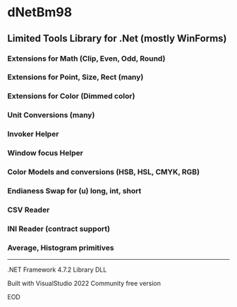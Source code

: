 # dNetBm98

## Limited Tools Library for .Net (mostly WinForms)

### Extensions for Math (Clip, Even, Odd, Round)

### Extensions for Point, Size, Rect (many)

### Extensions for Color (Dimmed color)

### Unit Conversions (many)

### Invoker Helper 

### Window focus Helper

### Color Models and conversions (HSB, HSL, CMYK, RGB)

### Endianess Swap for (u) long, int, short

### CSV Reader

### INI Reader (contract support)

### Average, Histogram primitives


---

.NET Framework 4.7.2 Library DLL

Built with VisualStudio 2022 Community free version



EOD
